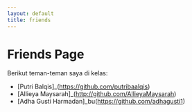 ```yaml
---
layout: default
title: friends
---
```


# Friends Page
Berikut teman-teman saya di kelas:
- [Putri Balqis]_(https://github.com/putribaalqis)
- [Allieya Maysarah]_(http://github.com/AllieyaMaysarah)
- [Adha Gusti Harmadan]_bu(https://github.com/adhagusti1)